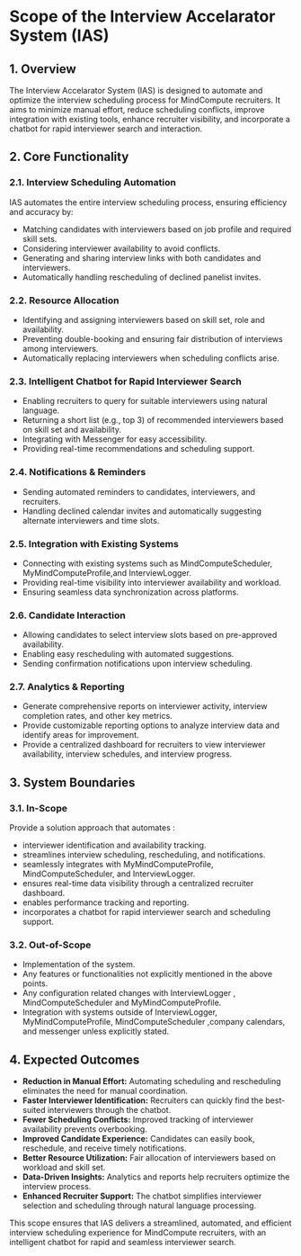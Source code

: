 # **Scope of the Interview Accelarator System (IAS)**

## **1. Overview**
The Interview Accelarator System (IAS) is designed to automate and optimize the interview scheduling process for MindCompute recruiters. It aims to minimize manual effort, reduce scheduling conflicts, improve integration with existing tools, enhance recruiter visibility, and incorporate a chatbot for rapid interviewer search and interaction.

## **2. Core Functionality**
### **2.1. Interview Scheduling Automation**
IAS automates the entire interview scheduling process, ensuring efficiency and accuracy by:
- Matching candidates with interviewers based on job profile and required skill sets.
- Considering interviewer availability to avoid conflicts.
- Generating and sharing interview links with both candidates and interviewers.
- Automatically handling rescheduling of declined panelist invites.

### **2.2. Resource Allocation**
- Identifying and assigning interviewers based on skill set, role and availability.
- Preventing double-booking and ensuring fair distribution of interviews among interviewers.
- Automatically replacing interviewers when scheduling conflicts arise.

### **2.3. Intelligent Chatbot for Rapid Interviewer Search**
- Enabling recruiters to query for suitable interviewers using natural language.
- Returning a short list (e.g., top 3) of recommended interviewers based on skill set and availability.
- Integrating with Messenger for easy accessibility.
- Providing real-time recommendations and scheduling support.

### **2.4. Notifications & Reminders**
- Sending automated reminders to candidates, interviewers, and recruiters.
- Handling declined calendar invites and automatically suggesting alternate interviewers and time slots.

### **2.5. Integration with Existing Systems**
- Connecting with existing systems such as MindComputeScheduler, MyMindComputeProfile,and InterviewLogger.
- Providing real-time visibility into interviewer availability and workload.
- Ensuring seamless data synchronization across platforms.

### **2.6. Candidate Interaction**
- Allowing candidates to select interview slots based on pre-approved availability.
- Enabling easy rescheduling with automated suggestions.
- Sending confirmation notifications upon interview scheduling.

### **2.7. Analytics & Reporting**
- Generate comprehensive reports on interviewer activity, interview completion rates, and other key metrics.
- Provide customizable reporting options to analyze interview data and identify areas for improvement.
- Provide a centralized dashboard for recruiters to view interviewer availability, interview schedules, and interview progress.

## **3. System Boundaries**
### **3.1. In-Scope**
Provide a solution approach that automates :
- interviewer identification and availability tracking.
- streamlines interview scheduling, rescheduling, and notifications.
- seamlessly integrates with MyMindComputeProfile, MindComputeScheduler, and InterviewLogger.
- ensures real-time data visibility through a centralized recruiter dashboard.
- enables performance tracking and reporting.
- incorporates a chatbot for rapid interviewer search and scheduling support.

### **3.2. Out-of-Scope**
- Implementation of the system.
- Any features or functionalities not explicitly mentioned in the above points.
- Any configuration related changes with InterviewLogger , MindComputeScheduler and MyMindComputeProfile.
- Integration with systems outside of InterviewLogger, MyMindComputeProfile, MindComputeScheduler ,company calendars, and messenger unless
  explicitly stated.


## **4. Expected Outcomes**
- **Reduction in Manual Effort:** Automating scheduling and rescheduling eliminates the need for manual coordination.
- **Faster Interviewer Identification:** Recruiters can quickly find the best-suited interviewers through the chatbot.
- **Fewer Scheduling Conflicts:** Improved tracking of interviewer availability prevents overbooking.
- **Improved Candidate Experience:** Candidates can easily book, reschedule, and receive timely notifications.
- **Better Resource Utilization:** Fair allocation of interviewers based on workload and skill set.
- **Data-Driven Insights:** Analytics and reports help recruiters optimize the interview process.
- **Enhanced Recruiter Support:** The chatbot simplifies interviewer selection and scheduling through natural language processing.

This scope ensures that IAS delivers a streamlined, automated, and efficient interview scheduling experience for MindCompute recruiters, with an intelligent chatbot for rapid and seamless interviewer search.
